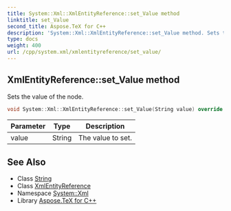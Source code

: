 ```yaml
---
title: System::Xml::XmlEntityReference::set_Value method
linktitle: set_Value
second_title: Aspose.TeX for C++
description: 'System::Xml::XmlEntityReference::set_Value method. Sets the value of the node in C++.'
type: docs
weight: 400
url: /cpp/system.xml/xmlentityreference/set_value/
---
```

## XmlEntityReference::set_Value method


Sets the value of the node.

```cpp
void System::Xml::XmlEntityReference::set_Value(String value) override
```


| Parameter | Type | Description |
| --- | --- | --- |
| value | String | The value to set. |

## See Also

* Class [String](../../../system/string/)
* Class [XmlEntityReference](../)
* Namespace [System::Xml](../../)
* Library [Aspose.TeX for C++](../../../)
